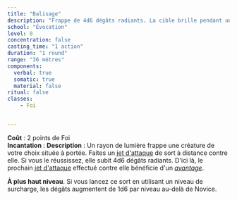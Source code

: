 ```yaml
---
title: "Balisage"
description: "Frappe de 4d6 dégâts radiants. La cible brille pendant un tour."
school: "Évocation"
level: 0
concentration: false
casting_time: "1 action"
duration: "1 round"
range: "36 mètres"
components:
  verbal: true
  somatic: true
  material: false
ritual: false
classes:
    - Foi


---
```


**Coût** : 2 points de Foi  
**Incantation** : 
**Description** : Un rayon de lumière frappe une créature de votre choix située à portée. Faites un [jet d'attaque](/combattre/#jets-d-attaque) de sort à distance contre elle. Si vous le réussissez, elle subit 4d6 dégâts radiants. D'ici là, le prochain [jet d'attaque](/combattre/#jets-d-attaque) effectué contre elle bénéficie d'un [_avantage_](/utiliser-les-caracteristiques/#avantage-et-desavantage).

**À plus haut niveau**. Si vous lancez ce sort en utilisant un niveau de surcharge, les dégâts augmentent de 1d6 par niveau au-delà de Novice.
